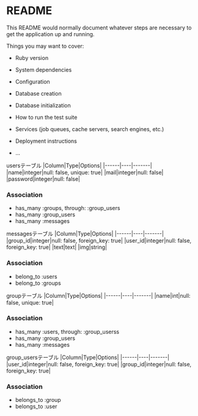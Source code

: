 # README

This README would normally document whatever steps are necessary to get the
application up and running.

Things you may want to cover:

* Ruby version

* System dependencies

* Configuration

* Database creation

* Database initialization

* How to run the test suite

* Services (job queues, cache servers, search engines, etc.)

* Deployment instructions

* ...

usersテーブル
|Column|Type|Options|
|------|----|-------|
|name|integer|null: false, unique: true|
|mail|integer|null: false|
|password|integer|null: false|
### Association
- has_many :groups, through: :group_users
- has_many :group_users
- has_many :messages

messagesテーブル
|Column|Type|Options|
|------|----|-------|
|group_id|integer|null: false, foreign_key: true|
|user_id|integer|null: false, foreign_key: true|
|text|text|
|img|string|
### Association
- belong_to :users
- belong_to :groups

groupテーブル
|Column|Type|Options|
|------|----|-------|
|name|int|null: false, unique: true|
### Association
- has_many :users, through: :group_userss
- has_many :group_users
- has_many :messages

group_usersテーブル
|Column|Type|Options|
|------|----|-------|
|user_id|integer|null: false, foreign_key: true|
|group_id|integer|null: false, foreign_key: true|
### Association
- belongs_to :group
- belongs_to :user